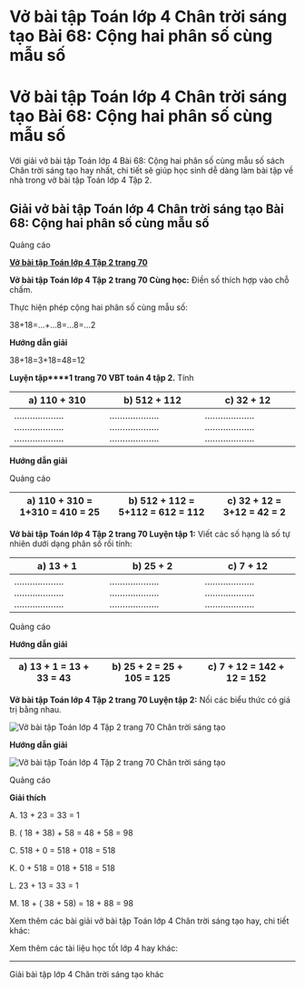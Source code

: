 # Vở bài tập Toán lớp 4 Chân trời sáng tạo Bài 68: Cộng hai phân số cùng mẫu số

# Vở bài tập Toán lớp 4 Chân trời sáng tạo Bài 68: Cộng hai phân số cùng mẫu số

Với giải vở bài tập Toán lớp 4 Bài 68: Cộng hai phân số cùng mẫu số sách Chân trời sáng tạo hay nhất, chi tiết sẽ giúp học sinh dễ dàng làm bài tập về nhà trong vở bài tập Toán lớp 4 Tập 2.

## Giải vở bài tập Toán lớp 4 Chân trời sáng tạo Bài 68: Cộng hai phân số cùng mẫu số

Quảng cáo

[**Vở bài tập Toán lớp 4 Tập 2 trang 70**](https://vietjack.com/vbt-toan-4-ct/vbt-toan-lop-4-tap-2-trang-70-chan-troi.jsp)

**Vở bài tập Toán lớp 4 Tập 2 trang 70 Cùng học:** Điền số thích hợp vào chỗ chấm.

Thực hiện phép cộng hai phân số cùng mẫu số:

38+18=...+...8=...8=...2

**Hướng dẫn giải**

38+18=3+18=48=12

**Luyện tập****1 trang 70 VBT toán 4 tập 2.** Tính

a) 110 \+ 310 | b) 512 \+ 112 | c) 32 \+ 12  
---|---|---  
………………. ………………. ………………. |  ………………. ………………. ………………. |  ………………. ………………. ……………….  
  
**Hướng dẫn giải**

Quảng cáo

a) 110 \+ 310 = 1+310 = 410 = 25 |  b) 512 \+ 112 = 5+112 = 612 = 112 |  c) 32 \+ 12 = 3+12 = 42 = 2  
---|---|---  
  
**Vở bài tập Toán lớp 4 Tập 2 trang 70 Luyện tập 1:** Viết các số hạng là số tự nhiên dưới dạng phân số rồi tính:

a) 13 \+ 1 | b) 25 \+ 2 | c) 7 + 12  
---|---|---  
………………. ………………. ………………. |  ………………. ………………. ………………. |  ………………. ………………. ……………….  
  
Quảng cáo

**Hướng dẫn giải**

a) 13 \+ 1  = 13 \+ 33 = 43 |  b) 25 \+ 2  = 25 \+ 105 = 125 |  c) 7 + 12 = 142 \+ 12 = 152  
---|---|---  
  
**Vở bài tập Toán lớp 4 Tập 2 trang 70 Luyện tập 2:** Nối các biểu thức có giá trị bằng nhau.

![Vở bài tập Toán lớp 4 Tập 2 trang 70 Chân trời sáng tạo](https://vietjack.com/vbt-toan-4-ct/images/vbt-toan-lop-4-tap-2-trang-70-chan-troi.PNG)

**Hướng dẫn giải**

![Vở bài tập Toán lớp 4 Tập 2 trang 70 Chân trời sáng tạo](https://vietjack.com/vbt-toan-4-ct/images/vbt-toan-lop-4-tap-2-trang-70-chan-troi-1.PNG)

Quảng cáo

**Giải thích**

A. 13 \+ 23 = 33 = 1

B. ( 18 \+ 38) + 58 = 48 \+ 58 = 98

C. 518 \+ 0 = 518 \+ 018 = 518

K. 0 + 518 = 018 \+ 518 = 518

L. 23 \+ 13 = 33 = 1

M. 18 \+ ( 38 \+ 58) = 18 \+ 88 = 98

Xem thêm các bài giải vở bài tập Toán lớp 4 Chân trời sáng tạo hay, chi tiết khác:

Xem thêm các tài liệu học tốt lớp 4 hay khác:

* * *

Giải bài tập lớp 4 Chân trời sáng tạo khác
